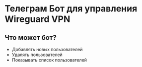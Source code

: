 # Телеграм Бот для управления Wireguard VPN
## Что может бот?
- Добавлять новых пользователей
- Удалять пользователей
- Показывать список пользователей